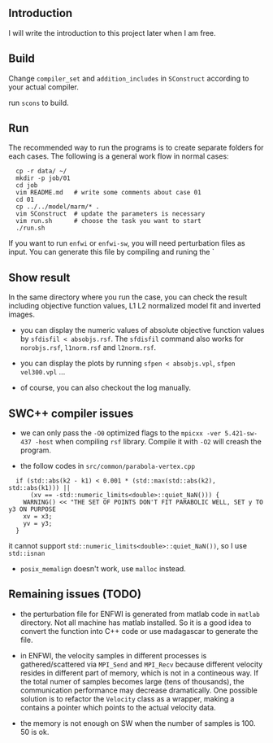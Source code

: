 ## Introduction
I will write the introduction to this project later when I am free.

## Build
Change `compiler_set` and `addition_includes` in `SConstruct` according to your
actual compiler.

run `scons` to build.

## Run
The recommended way to run the programs is to create separate folders for each
cases. The following is a general work flow in normal cases:

```
  cp -r data/ ~/
  mkdir -p job/01
  cd job
  vim README.md   # write some comments about case 01
  cd 01
  cp ../../model/marm/* .
  vim SConstruct  # update the parameters is necessary
  vim run.sh      # choose the task you want to start
  ./run.sh
```

If you want to run `enfwi` or `enfwi-sw`, you will need perturbation files as
input. You can generate this file by compiling and runing the `

## Show result
In the same directory where you run the case, you can check the result including
objective function values, L1 L2 normalized model fit and inverted images.

- you can display the numeric values of absolute objective function values by
  `sfdisfil < absobjs.rsf`. The `sfdisfil` command also works for `norobjs.rsf`,
  `l1norm.rsf` and `l2norm.rsf`.

- you can display the plots by running `sfpen < absobjs.vpl`, `sfpen vel300.vpl`
  ...

- of course, you can also checkout the log manually.

## SWC++ compiler issues
- we can only pass the `-O0` optimized flags to the `mpicxx -ver 5.421-sw-437 -host` when compiling `rsf` library. Compile it with `-O2` will creash the program.

- the follow codes in `src/common/parabola-vertex.cpp`

```
  if (std::abs(k2 - k1) < 0.001 * (std::max(std::abs(k2), std::abs(k1))) ||
      (xv == -std::numeric_limits<double>::quiet_NaN())) {
    WARNING() << "THE SET OF POINTS DON'T FIT PARABOLIC WELL, SET y TO y3 ON PURPOSE
    xv = x3;
    yv = y3;
  }
```

  it cannot support `std::numeric_limits<double>::quiet_NaN())`, so I use
  `std::isnan`

- `posix_memalign` doesn't work, use `malloc` instead.

## Remaining issues (TODO)
- the perturbation file for ENFWI is generated from matlab code in `matlab`
  directory. Not all machine has matlab installed. So it is a good idea to
  convert the function into C++ code or use madagascar to generate the file.

- in ENFWI, the velocity samples in different processes is gathered/scattered
  via `MPI_Send` and `MPI_Recv` because different velocity resides in different
  part of memory, which is not in a contineous way. If the total numer of
  samples becomes large (tens of thousands), the communication performance may
  decrease dramatically. One possible solution is to refactor the `Velocity`
  class as a wrapper, making a contains a pointer which points to the actual
  velocity data.

- the memory is not enough on SW when the number of samples is 100. 50 is ok.

